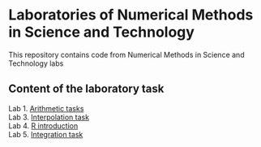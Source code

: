 # Laboratories of Numerical Methods in Science and Technology
This repository contains code from Numerical Methods in Science and Technology labs

## Content of the laboratory task
Lab 1. [Arithmetic tasks](https://github.com/malawski/Mownit2018/blob/master/Mownit_Lab1.ipynb)  
Lab 3. [Interpolation task](https://github.com/malawski/Mownit2018/blob/master/Mownit_Lab_Interpolacja.ipynb)  
Lab 4. [R introduction](https://github.com/malawski/Mownit2018/blob/master/Mownit_Lab_R.ipynb)  
Lab 5. [Integration task](https://github.com/malawski/Mownit2018/blob/master/Mownit_Lab_Calkowanie.ipynb)
